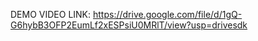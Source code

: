 DEMO VIDEO LINK:
https://drive.google.com/file/d/1gQ-G6hybB3OFP2EumLf2xESPsiU0MRlT/view?usp=drivesdk
